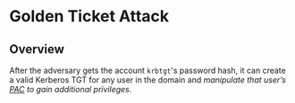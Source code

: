 # Golden Ticket Attack

## Overview

After the adversary gets the account `krbtgt`'s password hash, it can create a valid Kerberos TGT for any user in the domain and _manipulate that user’s_ [_PAC_](../../auth/kerberos/#privilege-attribute-certificate-pac) _to gain additional privileges._
